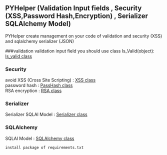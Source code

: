 
## PYHelper (Validation Input fields , Security (XSS,Password Hash,Encryption) , Serializer SQLAlchemy Model)

PYHelper create management on your code of validation and security (XSS) and sqlalchemy serializer (JSON)

###validation 
validation input field you should use class Is_Valid(object): [Is_valid class ](https://github.com/RaminFP/PYHelper/blob/master/PYHelper/Utility.py)

### Security 

avoid XSS (Cross Site Scripting) :  [XSS class ](https://github.com/RaminFP/PYHelper/blob/master/PYHelper/security.py) <br />
password hash :  [PassHash class ](https://github.com/RaminFP/PYHelper/blob/master/PYHelper/hashpass.py) <br />
RSA encryption :  [RSA class ](https://github.com/RaminFP/PYHelper/blob/master/PYHelper/encryptoinRSA.py) <br />

### Serializer

Serializer SQLAl Model : [Serializer class ](https://github.com/RaminFP/PYHelper/tree/master/sqla_serializer) 


### SQLAlchemy 
SQLAl Model : [SQLAlchemy class ](https://github.com/RaminFP/PYHelper/tree/master/sqla_model) 


``` 
install package of requirements.txt
```
